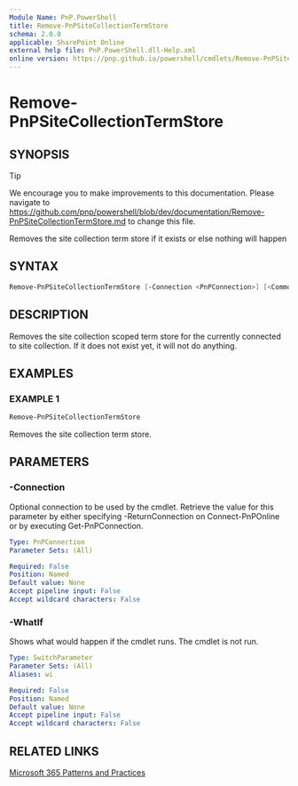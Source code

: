 ```yaml
---
Module Name: PnP.PowerShell
title: Remove-PnPSiteCollectionTermStore
schema: 2.0.0
applicable: SharePoint Online
external help file: PnP.PowerShell.dll-Help.xml
online version: https://pnp.github.io/powershell/cmdlets/Remove-PnPSiteCollectionTermStore.html
---
```

 
# Remove-PnPSiteCollectionTermStore

## SYNOPSIS

> [!TIP]
> We encourage you to make improvements to this documentation. Please navigate to https://github.com/pnp/powershell/blob/dev/documentation/Remove-PnPSiteCollectionTermStore.md to change this file.

Removes the site collection term store if it exists or else nothing will happen

## SYNTAX

```powershell
Remove-PnPSiteCollectionTermStore [-Connection <PnPConnection>] [<CommonParameters>]
```

## DESCRIPTION

Removes the site collection scoped term store for the currently connected to site collection. If it does not exist yet, it will not do anything.

## EXAMPLES

### EXAMPLE 1
```powershell
Remove-PnPSiteCollectionTermStore
```

Removes the site collection term store.

## PARAMETERS

### -Connection
Optional connection to be used by the cmdlet. Retrieve the value for this parameter by either specifying -ReturnConnection on Connect-PnPOnline or by executing Get-PnPConnection.

```yaml
Type: PnPConnection
Parameter Sets: (All)

Required: False
Position: Named
Default value: None
Accept pipeline input: False
Accept wildcard characters: False
```

### -WhatIf
Shows what would happen if the cmdlet runs. The cmdlet is not run.

```yaml
Type: SwitchParameter
Parameter Sets: (All)
Aliases: wi

Required: False
Position: Named
Default value: None
Accept pipeline input: False
Accept wildcard characters: False
```

## RELATED LINKS

[Microsoft 365 Patterns and Practices](https://aka.ms/m365pnp)

